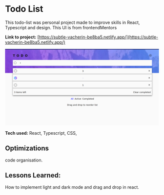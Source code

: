 # Todo List
This todo-list was personal project made to improve skills in React, Typescript and design. This UI is from frontendMentors

**Link to project:** [https://subtle-vacherin-be8ba5.netlify.app/](https://subtle-vacherin-be8ba5.netlify.app/)

<img src="todolist.png" alt="banner">


**Tech used:** React, Typescript, CSS,



## Optimizations

code organisation.

## Lessons Learned:

How to implement light and dark mode and drag and drop in react. 
